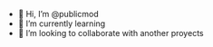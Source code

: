 - 👋 Hi, I’m @publicmod
- 🌱 I’m currently learning 
- 💞️ I’m looking to collaborate with another proyects

